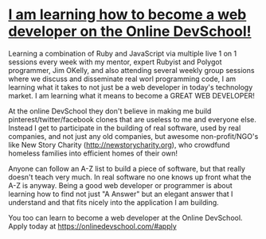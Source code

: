 # [I am learning how to become a web developer on the Online DevSchool!](https://onlinedevschool.com)

Learning a combination of Ruby and JavaScript via multiple live 1 on 1 sessions every week with my mentor, expert Rubyist and Polygot programmer, Jim OKelly, and also attending several weekly group sessions where we discuss and disseminate real worl programming code, I am learning what it takes to not just be a web developer in today's technology market. I am learning what it means to become a GREAT WEB DEVELOPER!

At the online DevSchool they don't believe in making me build pinterest/twitter/facebook clones that are useless to me and everyone else. Instead I get to participate in the building of real software, used by real companies, and not just any old companies, but awesome non-profit/NGO's like New Story Charity (http://newstorycharity.org), who crowdfund homeless families into efficient homes of their own!

Anyone can follow an A-Z list to build a piece of software, but that really doesn't teach very much. In real software no one knows up front what the A-Z is anyway. Being a good web developer or programmer is about learning how to find not just "A Answer" but an elegant answer that I understand and that fits nicely into the application I am building.

You too can learn to become a web developer at the Online DevSchool. Apply today at https://onlinedevschool.com/#apply
